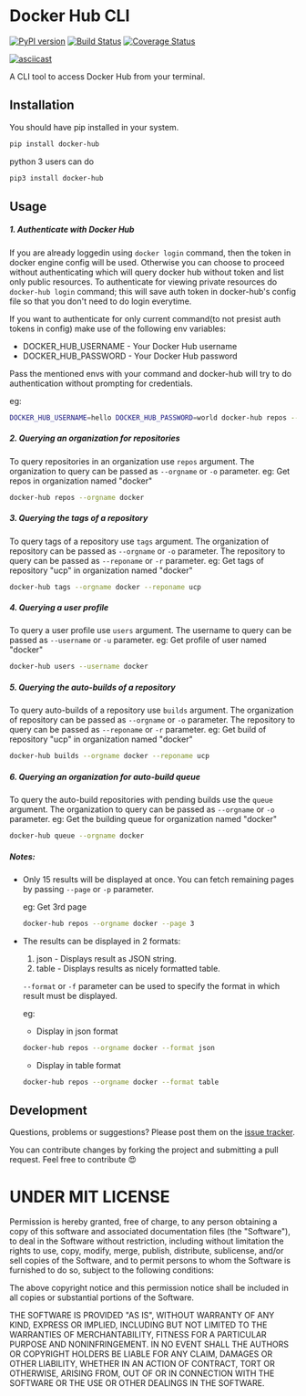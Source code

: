 Docker Hub CLI
========
[![PyPI version](https://badge.fury.io/py/docker-hub.svg)](https://badge.fury.io/py/docker-hub)
[![Build Status](https://travis-ci.org/amalfra/docker-hub.svg?branch=master)](https://travis-ci.org/amalfra/docker-hub)
[![Coverage Status](https://coveralls.io/repos/github/amalfra/docker-hub/badge.svg?branch=master)](https://coveralls.io/github/amalfra/docker-hub?branch=master)

[![asciicast](https://asciinema.org/a/89901.png)](https://asciinema.org/a/89901)

A CLI tool to access Docker Hub from your terminal.

## Installation
You should have pip installed in your system.
```sh
pip install docker-hub
```
python 3 users can do
```sh
pip3 install docker-hub
```

## Usage
##### 1. Authenticate with Docker Hub
If you are already loggedin using `docker login` command, then the token in docker engine config will be used. Otherwise you can choose to proceed without authenticating which will query docker hub without token and list only public resources. To authenticate for viewing private resources do `docker-hub login` command; this will save auth token in docker-hub's config file so that you don't need to do login everytime.

If you want to authenticate for only current command(to not presist auth tokens in config) make use of the following env variables:
  * DOCKER_HUB_USERNAME - Your Docker Hub username
  * DOCKER_HUB_PASSWORD - Your Docker Hub password

Pass the mentioned envs with your command and docker-hub will try to do authentication without prompting for credentials.

eg:
```sh
DOCKER_HUB_USERNAME=hello DOCKER_HUB_PASSWORD=world docker-hub repos --orgname docker
```

##### 2. Querying an organization for repositories
To query repositories in an organization use `repos` argument. The organization to query can be passed as `--orgname` or `-o` parameter.
eg: Get repos in organization named "docker"
```sh
docker-hub repos --orgname docker
```

##### 3. Querying the tags of a repository
To query tags of a repository use `tags` argument. The organization of repository can be passed as `--orgname` or `-o` parameter. The repository to query can be passed as `--reponame` or `-r` parameter.
eg: Get tags of repository "ucp" in organization named "docker"
```sh
docker-hub tags --orgname docker --reponame ucp
```

##### 4. Querying a user profile
To query a user profile use `users` argument. The username to query can be passed as `--username` or `-u` parameter.
eg: Get profile of user named "docker"
```sh
docker-hub users --username docker
```

##### 5. Querying the auto-builds of a repository
To query auto-builds of a repository use `builds` argument. The organization of repository can be passed as `--orgname` or `-o` parameter. The repository to query can be passed as `--reponame` or `-r` parameter.
eg: Get build of repository "ucp" in organization named "docker"
```sh
docker-hub builds --orgname docker --reponame ucp
```

##### 6. Querying an organization for auto-build queue
To query the auto-build repositories with pending builds use the `queue` argument. The organization to query can be passed as `--orgname` or `-o` parameter.
eg: Get the building queue for organization named "docker"
```sh
docker-hub queue --orgname docker
```

##### Notes:
* Only 15 results will be displayed at once. You can fetch remaining pages by passing `--page` or `-p` parameter.

  eg: Get 3rd page
  ```sh
  docker-hub repos --orgname docker --page 3
  ```
* The results can be displayed in 2 formats:
  1. json - Displays result as JSON string.
  2. table - Displays results as nicely formatted table.

  `--format` or `-f` parameter can be used to specify the format in which result must be displayed.

  eg:
  * Display in json format
  ```sh
  docker-hub repos --orgname docker --format json
  ```

  * Display in table format
  ```sh
  docker-hub repos --orgname docker --format table
  ```

## Development
Questions, problems or suggestions? Please post them on the [issue tracker](https://github.com/amalfra/docker-hub/issues).

You can contribute changes by forking the project and submitting a pull request. Feel free to contribute :heart_eyes:

UNDER MIT LICENSE
=================
Permission is hereby granted, free of charge, to any person obtaining a copy of this software and associated documentation files (the "Software"), to deal in the Software without restriction, including without limitation the rights to use, copy, modify, merge, publish, distribute, sublicense, and/or sell copies of the Software, and to permit persons to whom the Software is furnished to do so, subject to the following conditions:

The above copyright notice and this permission notice shall be included in all copies or substantial portions of the Software.

THE SOFTWARE IS PROVIDED "AS IS", WITHOUT WARRANTY OF ANY KIND, EXPRESS OR IMPLIED, INCLUDING BUT NOT LIMITED TO THE WARRANTIES OF MERCHANTABILITY, FITNESS FOR A PARTICULAR PURPOSE AND NONINFRINGEMENT. IN NO EVENT SHALL THE AUTHORS OR COPYRIGHT HOLDERS BE LIABLE FOR ANY CLAIM, DAMAGES OR OTHER LIABILITY, WHETHER IN AN ACTION OF CONTRACT, TORT OR OTHERWISE, ARISING FROM, OUT OF OR IN CONNECTION WITH THE SOFTWARE OR THE USE OR OTHER DEALINGS IN THE SOFTWARE.

